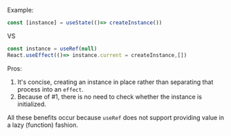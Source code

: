 Example:

```jsx
const [instance] = useState(()=> createInstance())
```

VS

```jsx
const instance = useRef(null)
React.useEffect(()=> instance.current = createInstance,[])
```

Pros:

1. It's concise, creating an instance in place rather than separating that process into an `effect`.
2. Because of #1, there is no need to check whether the instance is initialized.

All these benefits occur because `useRef` does not support providing value in a lazy (function) fashion.